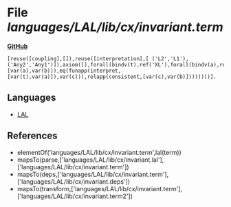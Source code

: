 # File _languages/LAL/lib/cx/invariant.term_
**[GitHub](https://github.com/softlang/yas/blob/master/languages/LAL/lib/cx/invariant.term)**
```
[reuse([coupling],[]),reuse([interpretation],[ ('L2','L1'), ('Any2','Any1')]),axiom([],forall(bindv(t),ref('XL'),forall(bindv(a),ref('L1'),forall(bindv(c),ref('L1'),forall(bindv(b),ref('L2'),ifthen(and(relapp(consistent,[var(a),var(b)]),eq(funapp(interpret,[var(t),var(a)]),var(c))),relapp(consistent,[var(c),var(b)])))))))].
```

## Languages
* [LAL](../languages/LAL.md)

## References
* elementOf('languages/LAL/lib/cx/invariant.term',lal(term))
* mapsTo(parse,['languages/LAL/lib/cx/invariant.lal'],['languages/LAL/lib/cx/invariant.term'])
* mapsTo(deps,['languages/LAL/lib/cx/invariant.term'],['languages/LAL/lib/cx/invariant.deps'])
* mapsTo(transform,['languages/LAL/lib/cx/invariant.term'],['languages/LAL/lib/cx/invariant.term2'])
